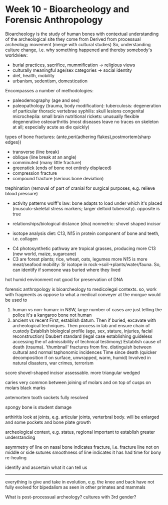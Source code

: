 <!-- SPDX-License-Identifier: zlib-acknowledgement -->
# Week 10 - Bioarcheology and Forensic Anthropology
Bioarcheology is the study of human bones with contextual understanding of the archeological site they come from
Derived from processual archeology movement (merge with cultural studies)
So, understanding culture change, i.e. why something happened and thereby somebody's worldview:
* burial practices, sacrifice, mummification -> religious views
* culturally meaningful age/sex categories -> social identity
* diet, health, mobility
* urbanism, sedentism, domestication

Encompasses a number of methodologies:
* paleodemography (age and sex)
* paleopathology (trauma, body modification):
tuberculosis: degeneration of particular thoracic vertebrae
syphilis: skull lesions
congenital microcheplia: small brain
nutritional rickets: unusually flexible
degenerative osteoarthritis
(most diseases leave no traces on skeleton at all; especially acute as die quickly)

types of bone fractures: (ante,peri(adhering flakes),postmortem(sharp edges))
  - transverse (line break)
  - oblique (line break at an angle)
  - comminuted (many little fracture)
  - greenstick (ends of bone not entirely displaced)
  - compression fracture
  - compound fracture (serious bone deviation)

trephination (removal of part of cranial for surgical purposes, e.g. relieve blood pressure)

* activity patterns
wolff's law: bone adapts to load under which it's placed (musculo-skeletal stress markers; larger deltoid tuberosity). opposite is true

* relationships/biological distance (dna)
nonmetric: shovel shaped incisor

* isotope analysis
diet: C13, N15 in protein component of bone and teeth, i.e. collagen
 - C4 photosynthetic pathway are tropical grasses, producing more C13 (new world, maize, sugarcane)
 - C3 are forest plants; rice, wheat, oats, legumes 
more N15 is more meat/seafood
mobility: Sr isotope in rock->soil->plants/water/fauna. So, can identify if someone was buried where they lived

hot humid environment not good for preservation of DNA

forensic anthropology is bioarcheology to medicolegal contexts. so, work with fragments as oppose to what a medical conveyer at the morgue would be used to 
1. human vs non-human: in NSW, large number of cases are just telling the police it's a kangaroo bone not human
2. ancient vs recent
First, establish datum. Then if buried, excavate with archeological techniques. Then process in lab and ensure chain of custody
Establish biological profile (age, sex, stature, injuries, facial reconstruction)
Daubert standard (legal case establishing guideless accessing the of admissibility of technical testimony)
Establish cause of death (trauma). 'thumbnail' fractures from fire. distinguish between cultural and normal taphonomic incidences
Time since death (quicker decomposition if on surface, unwrapped, warm, humid)
Involved in natural disasters, war crimes, terrorism

score shovel-shaped incisor assessable. more triangular wedged

caries very common between joining of molars and on top of cusps on molars
black marks

antemortem tooth sockets fully resolved

spongy bone is student damage

arthiritis look at joints, e.g. articular joints, verterbral body.
will be enlarged and some pockets and bone plate growth

archeological context, e.g. status, regional important to establish greater understanding

asymmetry of line on nasal bone indicates fracture, 
i.e. fracture line not on middle or side sutures
smoothness of line indicates it has had time for bony re-healing 

identify and ascertain what it can tell us

-------------------------------------------------------------

everything is give and take in evolution, e.g. the knee and back have not fully evolved
for bipedalism as seen in other primates and mammals

What is post-processual archeology?
cultures with 3rd gender?
